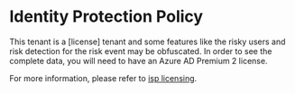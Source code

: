 <properties
	pageTitle="Identity Protection"
	description="Identity Protection"
	articleId="ISP_IdentityProtection_License_Requirements"
	authors="idamsupport"
	ms.author="joaos"
	selfHelpType="insight"
	cloudEnvironments="public"
	ownershipId="AzureIdentity_IdentityProtection"
/>

# Identity Protection Policy

This tenant is a <!--$license-->[license]<!--/$license--> tenant and some features like the risky users and risk detection for the risk event may be obfuscated. In order to see the complete data, you will need to have an Azure AD Premium 2 license.

For more information, please refer to [isp licensing](https://docs.microsoft.com/azure/active-directory/identity-protection/overview-identity-protection#license-requirements).